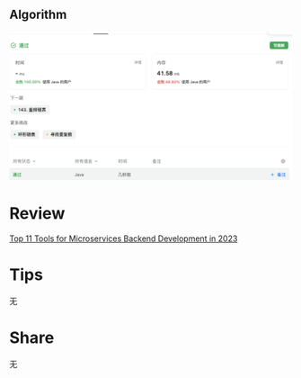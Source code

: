 ## Algorithm
![yueqingming-2023-07-30-lc](../../images/temp/yueqingming-2023-07-30-lc.png)

# Review
[Top 11 Tools for Microservices Backend Development in 2023](https://medium.com/python-in-plain-english/top-11-tools-for-microservices-backend-development-in-2023-3d9cdd61ef10)


# Tips
无

# Share
无 